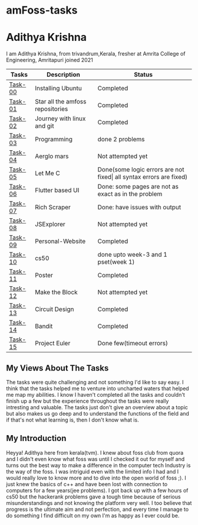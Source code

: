 # amFoss-tasks
# Adithya Krishna
I am Adithya Krishna, from trivandrum,Kerala, fresher at Amrita College of Engineering, Amritapuri joined 2021


| Tasks   | Description                      | Status                                                              |
|---------|----------------------------------|---------------------------------------------------------------------|
| [Task-00](https://github.com/The-Lennzer/amfoss-tasks/tree/main/task-00) | Installing Ubuntu                | Completed                                                           |
| [Task-01](https://github.com/The-Lennzer/amfoss-tasks/tree/main/task-01) | Star all the amfoss repositories | Completed                                                           |
| [Task-02](https://github.com/The-Lennzer/amfoss-tasks/tree/main/task-02) | Journey with linux and git       | Completed                                                           |
| [Task-03](https://github.com/The-Lennzer/amfoss-tasks/tree/main/task-03) | Programming                      | done 2 problems                                                     |
| [Task-04](https://github.com/The-Lennzer/amfoss-tasks/tree/main/task-04) | Aerglo mars                      | Not attempted yet                                                   |
| [Task-05](https://github.com/The-Lennzer/amfoss-tasks/tree/main/task-05) | Let Me C                         | Done(some logic errors are not fixed\| all syntax errors are fixed) |
| [Task-06](https://github.com/The-Lennzer/amfoss-tasks/tree/main/task-06) | Flutter based UI                 | Done: some pages are not as exact as in the problem                 |
| [Task-07](https://github.com/The-Lennzer/amfoss-tasks/tree/main/task-07) | Rich Scraper                     | Done: have issues with output                                       |
| [Task-08](https://github.com/The-Lennzer/amfoss-tasks/tree/main/task-08) | JSExplorer                       | Not attempted yet                                                   |
| [Task-09](https://github.com/The-Lennzer/amfoss-tasks/tree/main/task-09) | Personal-Website                 | Completed                                                           |
| [Task-10](https://github.com/The-Lennzer/amfoss-tasks/tree/main/task-10) | cs50                             | done upto week-3 and 1 pset(week 1)                                 |
| [Task-11](https://github.com/The-Lennzer/amfoss-tasks/tree/main/task-11) | Poster                           | Completed                                                           |
| [Task-12](https://github.com/The-Lennzer/amfoss-tasks/tree/main/task-12) | Make the Block                   | Not attempted yet                                                   |
| [Task-13](https://github.com/The-Lennzer/amfoss-tasks/tree/main/task-13) | Circuit Design                   | Completed                                                           |
| [Task-14](https://github.com/The-Lennzer/amfoss-tasks/tree/main/task-14) | Bandit                           | Completed                                                           |
| [Task-15](https://github.com/The-Lennzer/amfoss-tasks/tree/main/task-15) | Project Euler                    | Done few(timeout errors)                                            |


## My Views About The Tasks

The tasks were quite challenging and not something I'd like to say easy. I  think that the tasks helped me to venture into uncharted waters that helped me map my abilities. I know I haven't completed all the tasks and couldn't finish up a few but the experience throughout the tasks were really intresting and valuable. The tasks just don't give an overview about a topic but also makes us go deep and to understand the functions of the field and if that's not what learning is, then I don't know what is.

## My Introduction

Heyya! Adithya here from kerala(tvm). I knew about foss club from quora and I didn't even know what foss was until I checked it out for myself and turns out the best way to make a difference in the computer tech Industry is the way of the foss. I was intriguid even with the limited info I had and I would really love to know more and to dive into the open world of foss ;). I just knew the basics of c++ and have been lost with connection to computers for a few years(jee problems). I got back up with a few hours of cs50 but the hackerank problems gave a tough time because of serious misunderstandings and not knowing the platform very well. I too believe that progress is the ultimate aim and not perfection, and every time I manage to do something I find difficult on my own I'm as happy as I ever could be. 
